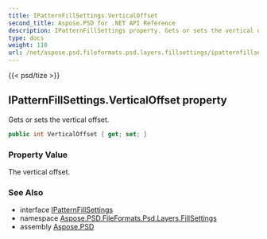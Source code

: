 ```yaml
---
title: IPatternFillSettings.VerticalOffset
second_title: Aspose.PSD for .NET API Reference
description: IPatternFillSettings property. Gets or sets the vertical offset
type: docs
weight: 110
url: /net/aspose.psd.fileformats.psd.layers.fillsettings/ipatternfillsettings/verticaloffset/
---
```

{{< psd/tize >}}
## IPatternFillSettings.VerticalOffset property

Gets or sets the vertical offset.

```csharp
public int VerticalOffset { get; set; }
```

### Property Value

The vertical offset.

### See Also

* interface [IPatternFillSettings](../)
* namespace [Aspose.PSD.FileFormats.Psd.Layers.FillSettings](../../ipatternfillsettings/)
* assembly [Aspose.PSD](../../../)


